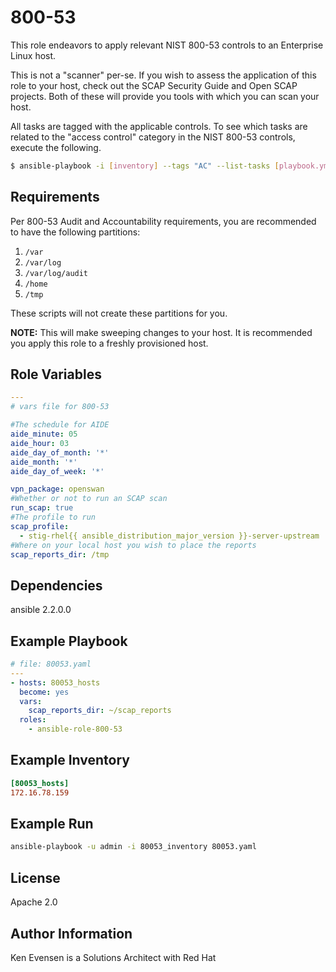 800-53
=========

This role endeavors to apply relevant NIST 800-53 controls to an Enterprise Linux host.

This is not a "scanner" per-se.  If you wish to assess the application of this role to your host, check out the SCAP Security Guide and Open SCAP projects.  Both of these will provide you tools with which you can scan your host.

All tasks are tagged with the applicable controls.  To see which tasks are related to the "access control" category in the NIST 800-53 controls, execute the following.

```bash
$ ansible-playbook -i [inventory] --tags "AC" --list-tasks [playbook.yml]
```

Requirements
------------

Per 800-53 Audit and Accountability requirements, you are recommended to have the following partitions:

1. `/var`
2. `/var/log`
3. `/var/log/audit`
4. `/home`
5. `/tmp`

These scripts will not create these partitions for you.

**NOTE:** This will make sweeping changes to your host.  It is recommended you apply this role to a freshly provisioned host.

Role Variables
--------------
```yaml
---
# vars file for 800-53

#The schedule for AIDE
aide_minute: 05
aide_hour: 03
aide_day_of_month: '*'
aide_month: '*'
aide_day_of_week: '*'

vpn_package: openswan
#Whether or not to run an SCAP scan
run_scap: true
#The profile to run
scap_profile:
  - stig-rhel{{ ansible_distribution_major_version }}-server-upstream
#Where on your local host you wish to place the reports
scap_reports_dir: /tmp
```
Dependencies
------------

ansible 2.2.0.0

Example Playbook
----------------

```yaml
# file: 80053.yaml
---
- hosts: 80053_hosts
  become: yes
  vars:
    scap_reports_dir: ~/scap_reports
  roles:
    - ansible-role-800-53
```
Example Inventory
-----------------
```ini
[80053_hosts]
172.16.78.159
```
Example Run
-----------
```bash
ansible-playbook -u admin -i 80053_inventory 80053.yaml
```

License
-------

Apache 2.0

Author Information
------------------

Ken Evensen is a Solutions Architect with Red Hat
